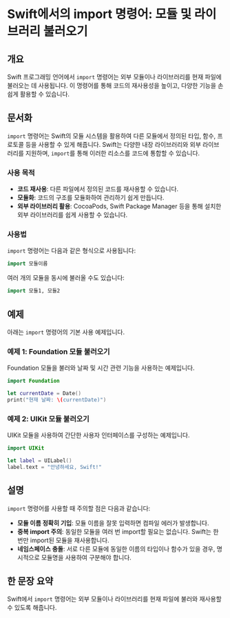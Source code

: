 <!--
Meta Description: # Swift에서의 import 명령어: 모듈 및 라이브러리 불러오기 ## 개요 Swift 프로그래밍 언어에서 `import` 명령어는 외부 모듈이나 라이브러리를 현재 파일에 불러오는 데 사용됩니다. 이 명령어를 통해 코드의 재사용성을 높이고, 다양한 기능을 손쉽게 활...
Meta Keywords: import, swift, 있습니다, 모듈을, 명령어는
-->

# Swift에서의 import 명령어: 모듈 및 라이브러리 불러오기

## 개요
Swift 프로그래밍 언어에서 `import` 명령어는 외부 모듈이나 라이브러리를 현재 파일에 불러오는 데 사용됩니다. 이 명령어를 통해 코드의 재사용성을 높이고, 다양한 기능을 손쉽게 활용할 수 있습니다.

## 문서화
`import` 명령어는 Swift의 모듈 시스템을 활용하여 다른 모듈에서 정의된 타입, 함수, 프로토콜 등을 사용할 수 있게 해줍니다. Swift는 다양한 내장 라이브러리와 외부 라이브러리를 지원하며, `import`를 통해 이러한 리소스를 코드에 통합할 수 있습니다.

### 사용 목적
- **코드 재사용**: 다른 파일에서 정의된 코드를 재사용할 수 있습니다.
- **모듈화**: 코드의 구조를 모듈화하여 관리하기 쉽게 만듭니다.
- **외부 라이브러리 활용**: CocoaPods, Swift Package Manager 등을 통해 설치한 외부 라이브러리를 쉽게 사용할 수 있습니다.

### 사용법
`import` 명령어는 다음과 같은 형식으로 사용됩니다:

```swift
import 모듈이름
```

여러 개의 모듈을 동시에 불러올 수도 있습니다:

```swift
import 모듈1, 모듈2
```

## 예제
아래는 `import` 명령어의 기본 사용 예제입니다.

### 예제 1: Foundation 모듈 불러오기
Foundation 모듈을 불러와 날짜 및 시간 관련 기능을 사용하는 예제입니다.

```swift
import Foundation

let currentDate = Date()
print("현재 날짜: \(currentDate)")
```

### 예제 2: UIKit 모듈 불러오기
UIKit 모듈을 사용하여 간단한 사용자 인터페이스를 구성하는 예제입니다.

```swift
import UIKit

let label = UILabel()
label.text = "안녕하세요, Swift!"
```

## 설명
`import` 명령어를 사용할 때 주의할 점은 다음과 같습니다:

- **모듈 이름 정확히 기입**: 모듈 이름을 잘못 입력하면 컴파일 에러가 발생합니다.
- **중복 import 주의**: 동일한 모듈을 여러 번 import할 필요는 없습니다. Swift는 한 번만 import된 모듈을 재사용합니다.
- **네임스페이스 충돌**: 서로 다른 모듈에 동일한 이름의 타입이나 함수가 있을 경우, 명시적으로 모듈명을 사용하여 구분해야 합니다.

## 한 문장 요약
Swift에서 `import` 명령어는 외부 모듈이나 라이브러리를 현재 파일에 불러와 재사용할 수 있도록 해줍니다.